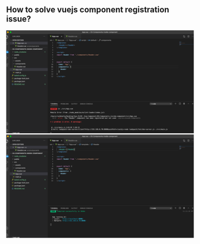 ## How to solve vuejs component registration issue? ##
<img src="img/component-registration-issue/img1.png"/>

<img src="img/component-registration-issue/img2.png"/>

